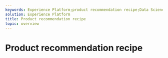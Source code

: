 ```yaml
---
keywords: Experience Platform;product recommendation recipe;Data Science Workspace;popular topics
solution: Experience Platform
title: Product recommendation recipe
topic: overview
---
```


# Product recommendation recipe
